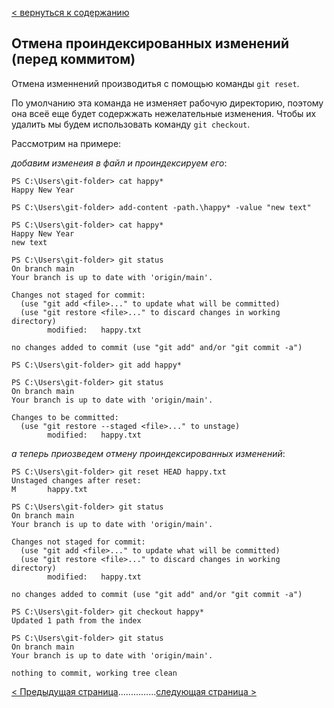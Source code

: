 [< вернуться к содержанию](./readme.md)

## Отмена проиндексированных изменений (перед коммитом)

Отмена изменнений производитья с помощью команды `git reset`.

По умолчанию эта команда не изменяет рабочую директорию, поэтому она всеё еще будет содержжать нежелательные изменения. Чтобы их удалить мы будем использовать команду `git checkout`.

Рассмотрим на примере:

_добавим изменеия в файл и проиндексируем его_:

```
PS C:\Users\git-folder> cat happy*
Happy New Year

PS C:\Users\git-folder> add-content -path.\happy* -value "new text"

PS C:\Users\git-folder> cat happy*
Happy New Year
new text

PS C:\Users\git-folder> git status
On branch main
Your branch is up to date with 'origin/main'.

Changes not staged for commit:
  (use "git add <file>..." to update what will be committed)
  (use "git restore <file>..." to discard changes in working directory)
        modified:   happy.txt

no changes added to commit (use "git add" and/or "git commit -a")

PS C:\Users\git-folder> git add happy*

PS C:\Users\git-folder> git status
On branch main
Your branch is up to date with 'origin/main'.

Changes to be committed:
  (use "git restore --staged <file>..." to unstage)
        modified:   happy.txt
```

_а теперь приозведем отмену проиндексированных изменений_:

```
PS C:\Users\git-folder> git reset HEAD happy.txt
Unstaged changes after reset:
M       happy.txt

PS C:\Users\git-folder> git status
On branch main
Your branch is up to date with 'origin/main'.

Changes not staged for commit:
  (use "git add <file>..." to update what will be committed)
  (use "git restore <file>..." to discard changes in working directory)
        modified:   happy.txt

no changes added to commit (use "git add" and/or "git commit -a")

PS C:\Users\git-folder> git checkout happy*
Updated 1 path from the index

PS C:\Users\git-folder> git status
On branch main
Your branch is up to date with 'origin/main'.

nothing to commit, working tree clean
```

[< Предыдущая страница](./break-changes.md)...............[следующая страница >](./reset-added-file.md)
